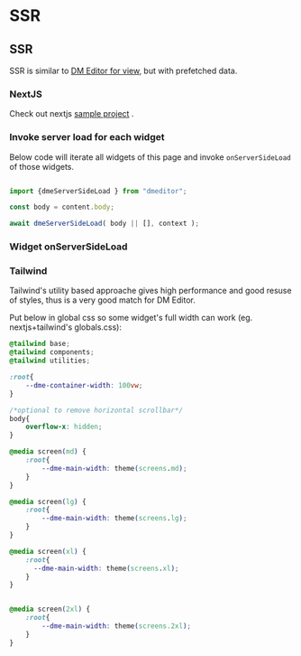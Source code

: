 
SSR
=========

## SSR

SSR is similar to [DM Editor for view](use-dmeditor-view), but with prefetched data.

### NextJS
Check out nextjs [sample project](./#) .


### Invoke server load for each widget

Below code will iterate all widgets of this page and invoke `onServerSideLoad` of those widgets.

```javascript

import {dmeServerSideLoad } from "dmeditor";

const body = content.body;

await dmeServerSideLoad( body || [], context );
```

### Widget onServerSideLoad


### Tailwind
Tailwind's utility based approache gives high performance and good resuse of styles, thus is a very good match for DM Editor.

Put below in global css so some widget's full width can work (eg. nextjs+tailwind's globals.css): 

```css
@tailwind base;
@tailwind components;
@tailwind utilities;

:root{
    --dme-container-width: 100vw;
}

/*optional to remove horizontal scrollbar*/
body{
    overflow-x: hidden;
}

@media screen(md) {
    :root{
        --dme-main-width: theme(screens.md);
    }
}

@media screen(lg) {
    :root{
        --dme-main-width: theme(screens.lg);
    }
}

@media screen(xl) {
    :root{
      --dme-main-width: theme(screens.xl);
    }
}


@media screen(2xl) {
    :root{
        --dme-main-width: theme(screens.2xl);
    }
}

```
